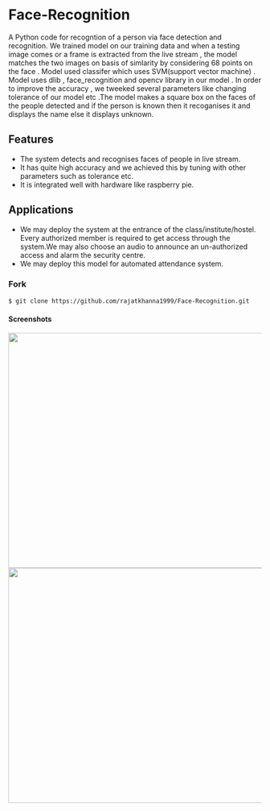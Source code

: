 # Face-Recognition
A Python code for recogntion of a person via face detection and recognition.
We trained model on our training data and when a testing image comes or a frame is extracted from the live stream , the model matches the two images on basis of simlarity by considering 68 points on
the face . Model used classifer which uses SVM(support vector machine) . Model uses dlib , face_recognition and opencv library in our model . In order to improve the accuracy , we tweeked several parameters like changing tolerance of our model etc .The model makes a square box on the faces of the people detected and if the person is known then it recoganises it and displays the name else it displays unknown.

## Features
* The system  detects and recognises faces of people in live stream.
* It has quite high accuracy and we achieved this by tuning with other
parameters such as tolerance etc.
* It is integrated well with hardware like raspberry pie.

## Applications
* We may deploy the system at the entrance of the class/institute/hostel. Every
authorized member is required to get access through the system.We may also
choose an audio to announce an un-authorized access and alarm the security
centre.
* We may deploy this model for automated attendance system.


### Fork 

```sh
$ git clone https://github.com/rajatkhanna1999/Face-Recognition.git
```

#### Screenshots
<img src="https://user-images.githubusercontent.com/31288037/63163695-ce6b6f80-c043-11e9-8308-5e869eed265a.jpeg" width="740" height="467">
<img src="https://user-images.githubusercontent.com/31288037/63163777-0672b280-c044-11e9-81b3-d66ed8b95e2d.jpeg" width="740" height="467">







